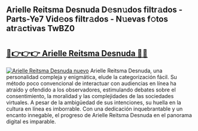 ## Arielle Reitsma Desnuda D𝚎sn𝚞dos filtr𝚊dos - Parts-Ye7 Vid𝚎os filtr𝚊dos - N𝚞evas f𝚘tos atr𝚊ctivas TwBZ0

# <h2><a href="http://mb56es.tromn.icu/?c=Arielle+Reitsma+Desnuda">🔗👉👉👉 Arielle Reitsma Desnuda 🔗🔗</a></h2>

[![Arielle Reitsma Desnuda nuevo](https://i.imgur.com/pEAQMta.gif)](http://mb56es.tromn.icu/?c=Arielle+Reitsma+Desnuda)
Arielle Reitsma Desnuda, una personalidad compleja y enigmática, elude la categorización fácil. Su método poco convencional de interactuar con audiencias en línea ha atraído y ofendido a los observadores, estimulando debates sobre el consentimiento, la moralidad y las complejidades de las sociedades virtuales. A pesar de la ambigüedad de sus intenciones, su huella en la cultura en línea es imborrable. Con una dedicación inquebrantable y un encanto innegable, el progreso de Arielle Reitsma Desnuda en el panorama digital es imparable.
